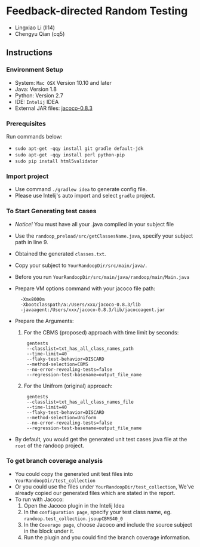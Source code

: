 # Feedback-directed Random Testing
* Lingxiao Li (ll14)
* Chengyu Qian (cq5)

## Instructions

### Environment Setup
* System: `Mac OSX` Version 10.10 and later
* Java: Version 1.8
* Python: Version 2.7
* IDE: `Intelij` IDEA
* External JAR files:  [jacoco-0.8.3](https://www.eclemma.org/jacoco/)

### Prerequisites
Run commands below:
* `sudo apt-get -qqy install git gradle default-jdk`
* `sudo apt-get -qqy install perl python-pip`
* `sudo pip install html5validator`

### Import project
* Use command `./gradlew idea` to generate config file.
* Please use Intelij's auto import and select `gradle` project.

### To Start Generating test cases
* *Notice!* You must have all your .java compiled in your subject file
* Use the `randoop_preload/src/getClassesName.java`, specify your subject path in line 9.
* Obtained the generated `classes.txt`.
* Copy your subject to `YourRandoopDir/src/main/java/`. 
* Before you run `YourRandoopDir/src/main/java/randoop/main/Main.java` 
* Prepare VM options command with your jacoco file path: 

        -Xmx8000m
        -Xbootclasspath/a:/Users/xxx/jacoco-0.8.3/lib
        -javaagent:/Users/xxx/jacoco-0.8.3/lib/jacocoagent.jar
* Prepare the Arguments: 
    1. For the CBMS (proposed) approach with time limit by seconds:
       
            gentests
            --classlist=txt_has_all_class_names_path
            --time-limit=40
            --flaky-test-behavior=DISCARD
            --method-selection=CBMS
            --no-error-revealing-tests=false
            --regression-test-basename=output_file_name
    2. For the Unifrom (original) approach:
    
            gentests
            --classlist=txt_has_all_class_names_file
            --time-limit=40
            --flaky-test-behavior=DISCARD
            --method-selection=Uniform
            --no-error-revealing-tests=false
            --regression-test-basename=output_file_name
* By default, you would get the generated unit test cases java file at the `root` of the randoop project.

### To get branch coverage analysis
* You could copy the generated unit test files into `YourRandoopDir/test_collection`
* Or you could use the files under `YourRandoopDir/test_collection`, We've already copied our generated files which are stated in the report.
* To run with Jacoco:
    1. Open the Jacoco plugin in the Intelij Idea
    2. In the `configuration page`, specify your test class name, eg. `randoop.test_collection.jsoupCBMS40_0`
    3. In the `Coverage page`, choose Jacoco and include the source subject in the block under it.
    4. Run the plugin and you could find the branch coverage information.
   
    
